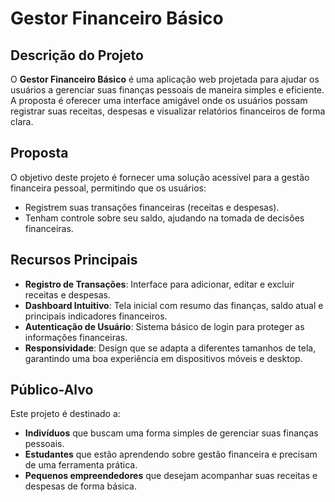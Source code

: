 # Gestor Financeiro Básico

## Descrição do Projeto

O **Gestor Financeiro Básico** é uma aplicação web projetada para ajudar os usuários a gerenciar suas finanças pessoais de maneira simples e eficiente. A proposta é oferecer uma interface amigável onde os usuários possam registrar suas receitas, despesas e visualizar relatórios financeiros de forma clara.

## Proposta

O objetivo deste projeto é fornecer uma solução acessível para a gestão financeira pessoal, permitindo que os usuários:

- Registrem suas transações financeiras (receitas e despesas).
- Tenham controle sobre seu saldo, ajudando na tomada de decisões financeiras.

## Recursos Principais

- **Registro de Transações**: Interface para adicionar, editar e excluir receitas e despesas.
- **Dashboard Intuitivo**: Tela inicial com resumo das finanças, saldo atual e principais indicadores financeiros.
- **Autenticação de Usuário**: Sistema básico de login para proteger as informações financeiras.
- **Responsividade**: Design que se adapta a diferentes tamanhos de tela, garantindo uma boa experiência em dispositivos móveis e desktop.

## Público-Alvo

Este projeto é destinado a:

- **Indivíduos** que buscam uma forma simples de gerenciar suas finanças pessoais.
- **Estudantes** que estão aprendendo sobre gestão financeira e precisam de uma ferramenta prática.
- **Pequenos empreendedores** que desejam acompanhar suas receitas e despesas de forma básica.



